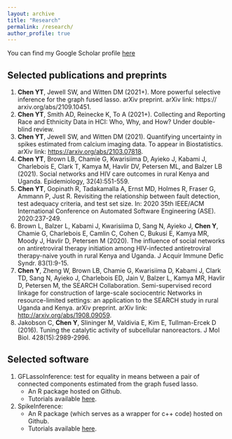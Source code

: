 ```yaml
---
layout: archive
title: "Research"
permalink: /research/
author_profile: true
---
```


You can find my Google Scholar profile [here](https://scholar.google.com/citations?user=LKX12zEAAAAJ&hl=en&authuser=1)

## Selected publications and preprints
1. **Chen YT**, Jewell SW, and Witten DM (2021+). More powerful selective
inference for the graph fused lasso. arXiv preprint. arXiv link: https://
arxiv.org/abs/2109.10451.
2. **Chen YT**, Smith AD, Reinecke K, To A (2021+). Collecting and Reporting
Race and Ethnicity Data in HCI: Who, Why, and How? Under double-blind
review.
3. **Chen YT**, Jewell SW, and Witten DM (2021). Quantifying uncertainty in spikes estimated from calcium imaging data. To appear in Biostatistics. arXiv link: https://arxiv.org/abs/2103.07818.
4. **Chen YT**, Brown LB, Chamie G, Kwarisiima D, Ayieko J, Kabami J, Charlebois E, Clark T, Kamya M, Havlir DV, Petersen ML, and Balzer LB (2021). Social
networks and HIV care outcomes in rural Kenya and Uganda. Epidemiology,
32(4):551-559.
5. **Chen YT**, Gopinath R, Tadakamalla A, Ernst MD, Holmes R, Fraser G, Ammann P, Just R. Revisiting the relationship between fault detection, test adequacy criteria, and test set size. In: 2020 35th IEEE/ACM International Conference on Automated Software Engineering (ASE). 2020:237-249.
6. Brown L, Balzer L, Kabami J, Kwarisiima D, Sang N, Ayieko J, **Chen Y**,
Chamie G, Charlebois E, Camlin C, Cohen C, Bukusi E, Kamya MR, Moody J,
Havlir D, Petersen M (2020). The influence of social networks on antiretroviral therapy initiation among HIV-infected antiretroviral therapy-naive youth in
rural Kenya and Uganda. J Acquir Immune Defic Syndr. 83(1):9-15.
7. **Chen Y**, Zheng W, Brown LB, Chamie G, Kwarisiima D, Kabami J, Clark
TD, Sang N, Ayieko J, Charlebois ED, Jain V, Balzer L, Kamya MR, Havlir
D, Petersen M, the SEARCH Collaboration. Semi-supervised record linkage for construction of large-scale sociocentric Networks in resource-limited settings: an application to the SEARCH study in rural Uganda and Kenya. arXiv preprint.
arXiv link: http://arxiv.org/abs/1908.09059.
8. Jakobson C, **Chen Y**, Slininger M, Valdivia E, Kim E, Tullman-Ercek D
(2016). Tuning the catalytic activity of subcellular nanoreactors. J Mol Biol.
428(15):2989-2996.

## Selected software
1. GFLassoInference: test for equality in means between a pair of connected components estimated from the graph fused lasso.
	- An R package hosted on Github.
	- Tutorials available [here](https://yiqunchen.github.io/GFLassoInference/).
2. SpikeInference:
	- An R package (which serves as a wrapper for c++ code) hosted on Github.
	- Tutorials available [here](https://yiqunchen.github.io/SpikeInference/).


